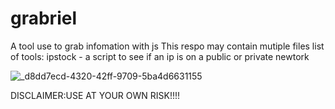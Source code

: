 # grabriel
A tool use to grab infomation with js
This respo may contain mutiple files 
   list of tools:
ipstock - a script to see if an ip is on a public or private newtork


![_d8dd7ecd-4320-42ff-9709-5ba4d6631155](https://github.com/seandadonntech/grabriel/assets/72393350/3a2d91c5-268c-4de1-a1b2-3dde6bbf8a47)

DISCLAIMER:USE AT YOUR OWN RISK!!!!
